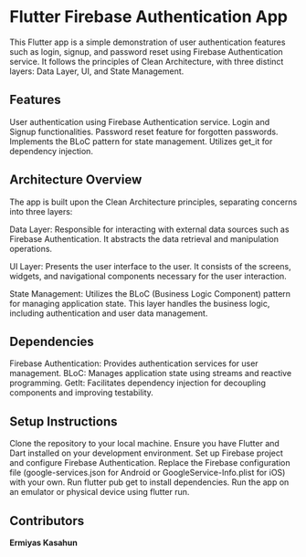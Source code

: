 # **Flutter Firebase Authentication App**

This Flutter app is a simple demonstration of user authentication features such as login, signup, and password reset using Firebase Authentication service. It follows the principles of Clean Architecture, with three distinct layers: Data Layer, UI, and State Management.

## **Features**

User authentication using Firebase Authentication service.
Login and Signup functionalities.
Password reset feature for forgotten passwords.
Implements the BLoC pattern for state management.
Utilizes get_it for dependency injection.

## **Architecture Overview**

The app is built upon the Clean Architecture principles, separating concerns into three layers:

Data Layer: Responsible for interacting with external data sources such as Firebase Authentication. It abstracts the data retrieval and manipulation operations.

UI Layer: Presents the user interface to the user. It consists of the screens, widgets, and navigational components necessary for the user interaction.

State Management: Utilizes the BLoC (Business Logic Component) pattern for managing application state. This layer handles the business logic, including authentication and user data management.

## **Dependencies**

Firebase Authentication: Provides authentication services for user management.
BLoC: Manages application state using streams and reactive programming.
GetIt: Facilitates dependency injection for decoupling components and improving testability.

## **Setup Instructions**

Clone the repository to your local machine.
Ensure you have Flutter and Dart installed on your development environment.
Set up Firebase project and configure Firebase Authentication.
Replace the Firebase configuration file (google-services.json for Android or GoogleService-Info.plist for iOS) with your own.
Run flutter pub get to install dependencies.
Run the app on an emulator or physical device using flutter run.

## Contributors

**Ermiyas Kasahun**
